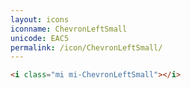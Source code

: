 ```yaml
---
layout: icons
iconname: ChevronLeftSmall
unicode: EAC5
permalink: /icon/ChevronLeftSmall/
---
```


``` html
<i class="mi mi-ChevronLeftSmall"></i>
```
